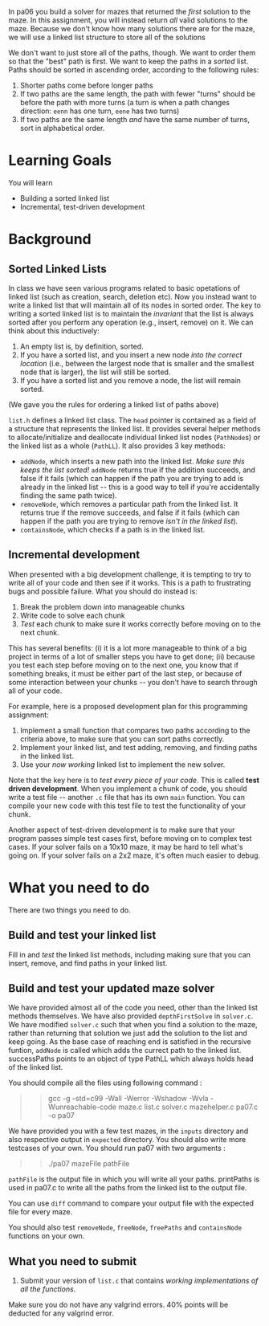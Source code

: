In
pa06 you build a solver for mazes that returned the *first* solution to the maze.
In this assignment, you will instead return *all* valid solutions to the maze.
Because we don't know how many solutions there are for the maze, we will use a
linked list structure to store all of the solutions 

We don't want to just store all of the paths, though. We want to order them so that the "best" path is first. We want to keep the paths in a *sorted* list. Paths should be sorted in ascending order, according to the following rules:

1. Shorter paths come before longer paths
2. If two paths are the same length, the path with fewer "turns" should be 
   before the path with more turns (a turn is when a path changes direction: 
   `eenn` has one turn, `eene` has two turns)
3. If two paths are the same length *and* have the same number of turns, sort 
   in alphabetical order.


# Learning Goals

You will learn 
* Building a sorted linked list
* Incremental, test-driven development

# Background

## Sorted Linked Lists

In class we have seen various programs related to basic opetations of linked list (such as creation, search, deletion etc).
Now you instead want to write a linked list that will maintain
all of its nodes in sorted order. The key to writing a sorted linked list is
to maintain the *invariant* that the list is always sorted after you perform
any operation (e.g., insert, remove) on it. We can think about this inductively:

1. An empty list is, by definition, sorted.
2. If you have a sorted list, and you insert a new node *into the correct location* (i.e., between the largest node that is smaller and the smallest node that is larger), the list will still be sorted.
3. If you have a sorted list and you remove a node, the list will remain sorted.

(We gave you the rules for ordering a linked list of paths above)

`list.h` defines a linked list class. The `head` pointer is contained as a field of a structure
that represents the linked list. It provides several helper methods to
allocate/initialize and deallocate individual linked list nodes (`PathNode`s)
or the linked list as a whole (`PathLL`). It also provides 3 key methods:

* `addNode`, which inserts a new path into the linked list. *Make sure this  keeps the list sorted!* `addNode` returns true if the addition succeeds, and false if it fails (which can happen if the path you are trying to add is already in the linked list -- this is a good way to tell if you're accidentally finding the same path twice).
* `removeNode`, which removes a particular path from the linked list. It returns true if the remove succeeds, and false if it fails (which can happen if the path you are trying to remove *isn't in the linked list*).
* `containsNode`, which checks if a path is in the linked list.

## Incremental development

When presented with a big development challenge, it is tempting to try to write all of your code and then see if it works. This is a path to frustrating bugs and possible failure. What you should do instead is:

1. Break the problem down into manageable chunks
2. Write code to solve each chunk
3. *Test* each chunk to make sure it works correctly before moving on to the next chunk.

This has several benefits: (i) it is a lot more manageable to think of a big
project in terms of a lot of smaller steps you have to get done; (ii) because
you test each step before moving on to the next one, you know that if
something breaks, it must be either part of the last step, or because of some
interaction between your chunks -- you don't have to search through all of
your code.

For example, here is a proposed development plan for this programming assignment:

1. Implement a small function that compares two paths according to the criteria above, to make sure that you can sort paths correctly.
2. Implement your linked list, and test adding, removing, and finding paths in the linked list.
3. Use your *now working* linked list to implement the new solver.

Note that the key here is to *test every piece of your code*. This is called
**test driven development**. When you implement a chunk of code, you should
write a test file -- another `.c` file that has its own `main` function. You
can compile your new code with this test file to test the functionality of
your chunk.

Another aspect of test-driven development is to make sure that your program
passes simple test cases first, before moving on to complex test cases. If
your solver fails on a 10x10 maze, it may be hard to tell what's going on. If
your solver fails on a 2x2 maze, it's often much easier to debug.

# What you need to do

There are two things you need to do.

## Build and test your linked list

Fill in and *test* the linked list methods, including making sure that you can
insert, remove, and find paths in your linked list. 

## Build and test your updated maze solver

We have provided almost all of the code you need, other than the linked list
methods themselves. We have also provided `depthFirstSolve` in `solver.c`.
We have modified `solver.c` such that when you find a solution to the maze, rather
than returning that solution we just add the solution to the list and keep
going. As the base case of reaching end is satisfied in the recursive funtion, `addNode` is called which adds the currect path to the linked list.
successPaths points to an object of type PathLL which always holds head of the linked list.

You should compile all the files using following command :

>> gcc -g -std=c99 -Wall -Werror -Wshadow -Wvla -Wunreachable-code maze.c list.c solver.c mazehelper.c pa07.c -o pa07

We have provided you with a few test mazes, in the `inputs` directory and also respective output in `expected` directory.  You should also write more testcases of your own.
You should run pa07 with two arguments :

>>./pa07 mazeFile pathFile

`pathFile` is the output file in which you will write all your paths. printPaths is used in pa07.c to write all the paths from the linked list to the output file.

You can use `diff` command to compare your output file with the expected file for every maze.

You should also test `removeNode`, `freeNode`, `freePaths` and `containsNode` functions on your own.


## What you need to submit

1. Submit your version of `list.c` that contains *working implementations of all the functions*. 

Make sure you do not have any valgrind errors.
40% points will be deducted for any valgrind error.
